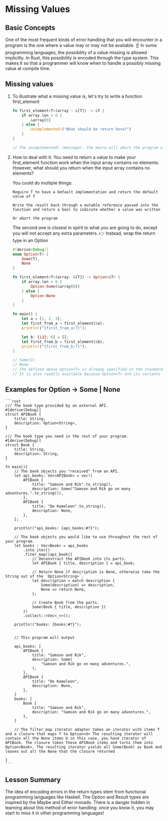 # Missing Values

## Basic Concepts

One of the most frequent kinds of error handling that you will encounter in a program is the one where a value may or may not be available. ☝️ In some programming languages, the possibility of a value missing is allowed implicitly. In Rust, this possibility is encoded through the type system. This makes it so that a programmer will know when to handle a possibly missing value at compile time.

## Missing values

1. To illustrate what a missing value is, let's try to write a function first_element

    ```rust
    fn first_element<T>(array : &[T]) -> &T {
        if array.len > 0 {
            &array[0]
        } else {
            unimplemented!("What should be return here?")
        }
    }

    // The unimplemented! (message), the macro will abort the program at run-time and print the message
    ```

2. How to deal with it. You need to return a value to make your first_element function work when the input array contains no elements. However, what should you return when the input array contains no elements?

    You could do multiple things:

    `Require T to have a Default implementation and return the default value of T`

    `Write the result back through a mutable reference passed into the function and return a bool to indicate whether a value was written `

    `Or abort the program`

    The second one is closest in spirit to what you are going to do, except you will not accept any extra parameters. 👉 Instead, wrap the return type in an Option<T>

    ```rust
    #[derive(Debug)]
    enum Option<T> {
        Some(T),
        None
    }

    fn first_element<T>(array: &[T]) -> Option<&T> {
        if array.len > 0 {
            Option:Some(&array[0])
        } else {
            Option:None
        }
    }

    fn main() {
        let a = [1, 2, 3];
        let first_from_a = first_element(&a);
        println!("{first_from_a:?}");

        let b: [i32; 0] = [];
        let first_from_b = first_element(&b);
        println!("{first_from_b:?}");
    }

    // Some(1)
    // None
    // The defined above Option<T> is already specified in the standard library.
    // It is also readily available because Option<T> and its variants Some(T) and None  are included in the prelude. The prelude is a Rust module automatically imported for every Rust source file. The types and traits in the prelude are used so often that it is convenient for them to be available without having to import them explicitly.
    ```

## Examples for Option -> Some | None

    ```rust
    /// The book type provided by an external API.
    #[derive(Debug)]
    struct APIBook {
        title: String,
        description: Option<String>,
    }

    /// The book type you need in the rest of your program.
    #[derive(Debug)]
    struct Book {
        title: String,
        description: String,
    }

    fn main(){
        // The book objects you "received" from an API.
        let api_books: Vec<APIBook> = vec![
            APIBook {
                title: "Samson and Rik".to_string(),
                description: Some("Samson and Rik go on many adventures.".to_string()),
            },
            APIBook {
                title: "De Kameleon".to_string(),
                description: None,
            },
        ];

        println!("api_books: {api_books:#?}");

        // The book objects you would like to use throughout the rest of your program.
        let books : Vec<Book> = api_books
            .into_iter()
            .fiter_map(|api_book|{
                // Deconstruct the APIBook into its parts.
                let APIBook { title, description } = api_book;

                // Return None if description is None, otherwise take the String out of the `Option<String>`.
                let description = match description {
                    Some(description) => description,
                    None => return None,
                };

                // Create Book from the parts.
                Some(Book { title, description })       
            })
            .collect::<Vec<_>>();
        
        println!("books: {books:#?}");


        // This propram will output 

        api_books: [
            APIBook {
                title: "Samson and Rik",
                description: Some(
                    "Samson and Rik go on many adventures.",
                ),
            },
            APIBook {
                title: "De Kameleon",
                description: None,
            },
        ]
        books: [
            Book {
                title: "Samson and Rik",
                description: "Samson and Rik go on many adventures.",
            },
        ]

        // The filter_map iterator adapter takes an iterator with items T and a closure that maps T to Option<U> The resulting iterator will contain all the None items U in this case, you have iterator of APIBook. The closure takes these APIBook items and turns them into Option<Book>. The resulting iterator yields all Some(Book) as Book and leaves out all the None that the closure returned 

    }
    ```

## Lesson Summary

The idea of encoding errors in the return types stem from functional programming languages like Haskell. The Option<T> and Result<T E> types are inspired by the Maybe<T> and Either<E> monads. There is a danger hidden in learning about this method of error handling: once you know it, you may start to miss it in other programming languages!